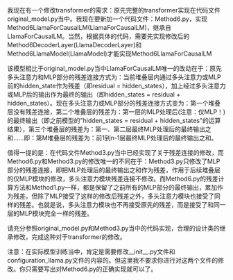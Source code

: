 我现在有一个修改transformer的需求：原先完整的transformer实现在代码文件original_model.py当中。我现在要新加一个代码文件：Method6.py，实现Method6LlamaForCausalLM(LlamaForCausalLM)，继承自LlamaForCausalLM。当然，根据具体的代码，需要先实现修改后的Method6DecoderLayer(LlamaDecoderLayer)和Method6LlamaModel(LlamaModel)才能实现Method6LlamaForCausalLM

该模型相比于original_model.py当中LlamaForCausalLM唯一的改动在于：原先多头注意力和MLP部分的残差连接方式为：当前堆叠层内通过多头注意力或MLP前的hidden_state作为残差（即residual = hidden_states），加上经过多头注意力或MLP后的输出作为最终的输出（即hidden_states = residual + hidden_states）。现在多头注意力或MLP部分的残差连接方式变为：第一个堆叠层没有残差连接，第二个堆叠层的残差为：第一层的MLP处理后(注意：仅MLP！)的最终输出（即之前模型的"hidden_states = residual + hidden_states"的运算结果），第三个堆叠层的残差为：第一、第二层最终MLP处理后的最终输出之和……即：第M堆叠层的残差为：前1到n-1层最终MLP处理后的最终输出之和。

值得一提的是：在代码文件Method3.py当中已经实现了关于残差连接的修改，而Method6.py和Method3.py的修改唯一的不同在于：Method3.py只修改了MLP部分的残差连接，即把MLP处理后的最终输出之和作为残差，作用于后续堆叠层的仅MLP模块的修改，多头注意力模块残差连接不修改。而Method6.py的残差计算方法和Method1.py一样，都是保留了之前所有的MLP部分的最终输出，累加作为残差。但除了MLP接受了这样的修改后残差之外，多头注意力模块也接受了同样的残差。也就是说，多头注意力模块也不再接受原先的残差，而是接受了和同一层的MLP模块完全一样的残差。

请充分参照original_model.py和Method3.py当中的代码实现，合理的设计类的继承修改，完成这种对于transformer的修改。

注意：在实际模型训练当中，肯定是需要修改__init__.py文件和configuration_llama.py文件的内容的。但这里我不要求你进行对这两个文件的修改。你只需要写出对Method6.py的正确实现就可以了。